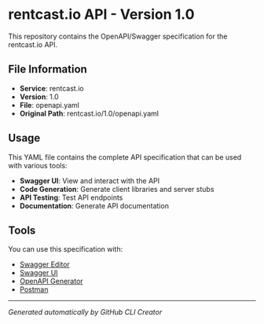 # rentcast.io API - Version 1.0

This repository contains the OpenAPI/Swagger specification for the rentcast.io API.

## File Information

- **Service**: rentcast.io
- **Version**: 1.0
- **File**: openapi.yaml
- **Original Path**: rentcast.io/1.0/openapi.yaml

## Usage

This YAML file contains the complete API specification that can be used with various tools:

- **Swagger UI**: View and interact with the API
- **Code Generation**: Generate client libraries and server stubs
- **API Testing**: Test API endpoints
- **Documentation**: Generate API documentation

## Tools

You can use this specification with:

- [Swagger Editor](https://editor.swagger.io/)
- [Swagger UI](https://swagger.io/tools/swagger-ui/)
- [OpenAPI Generator](https://openapi-generator.tech/)
- [Postman](https://www.postman.com/)

---

*Generated automatically by GitHub CLI Creator*
